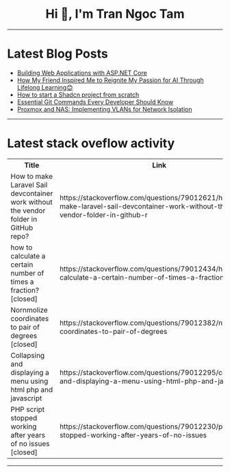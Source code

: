 <h1 align="center">Hi 👋, I'm Tran Ngoc Tam</h1>

---

# Latest Blog Posts 
<!-- BLOG-POST-LIST:START -->
- [Building Web Applications with ASP.NET Core](https://dev.to/kartikmehta8/building-web-applications-with-aspnet-core-4d6h)
- [How My Friend Inspired Me to Reignite My Passion for AI Through Lifelong Learning😊](https://dev.to/fonyuygita/how-my-friend-inspired-me-to-reignite-my-passion-for-ai-through-lifelong-learning-2og2)
- [How to start a Shadcn project from scratch](https://dev.to/opensourcee/how-to-start-a-shadcn-project-from-scratch-44ln)
- [Essential Git Commands Every Developer Should Know](https://dev.to/mr_nova/essential-git-commands-every-developer-should-know-4gpk)
- [Proxmox and NAS: Implementing VLANs for Network Isolation](https://dev.to/sebos/proxmox-and-nas-implementing-vlans-for-network-isolation-5g0e)
<!-- BLOG-POST-LIST:END -->

---

# Latest stack oveflow activity
<table>
  <tr><th>Title</th><th>Link</th></tr>
  <!-- STACKOVERFLOW:START --><tr><td>How to make Laravel Sail devcontainer work without the vendor folder in GitHub repo?</td><td>https://stackoverflow.com/questions/79012621/how-to-make-laravel-sail-devcontainer-work-without-the-vendor-folder-in-github-r</td></tr><tr><td>how to calculate a certain number of times a fraction? [closed]</td><td>https://stackoverflow.com/questions/79012434/how-to-calculate-a-certain-number-of-times-a-fraction</td></tr><tr><td>Nornmolize coordinates to pair of degrees [closed]</td><td>https://stackoverflow.com/questions/79012382/nornmolize-coordinates-to-pair-of-degrees</td></tr><tr><td>Collapsing and displaying a menu using html php and javascript</td><td>https://stackoverflow.com/questions/79012295/collapsing-and-displaying-a-menu-using-html-php-and-javascript</td></tr><tr><td>PHP script stopped working after years of no issues [closed]</td><td>https://stackoverflow.com/questions/79012230/php-script-stopped-working-after-years-of-no-issues</td></tr><!-- STACKOVERFLOW:END -->
</table>

---


